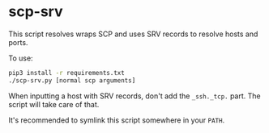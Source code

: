 # scp-srv

This script resolves wraps SCP and uses SRV records to resolve hosts and ports.

To use: 

```bash
pip3 install -r requirements.txt
./scp-srv.py [normal scp arguments]
```

When inputting a host with SRV records, don't add the `_ssh._tcp.` part. The script will take care of that.

It's recommended to symlink this script somewhere in your `PATH`.
